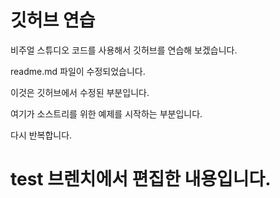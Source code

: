 # 깃허브 연습

비주얼 스튜디오 코드를 사용해서 깃허브를 연습해 보겠습니다.

readme.md 파일이 수정되었습니다.

이것은 깃허브에서 수정된 부분입니다.

여기가 소스트리를 위한 예제를 시작하는 부분입니다.

다시 반복합니다.
# test 브렌치에서 편집한 내용입니다.
